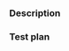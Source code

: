 ### Description

<!--
  Thank you for taking the time to submit this pull request.

  Please describe it in detail here:
  - What issue are you trying to solve?
  - How does this change address the issue?
  - If applicable, can you attach screenshots of before and after your
    change?
-->

<!--
  If this change addresses an existing issue, please provide a reference
  as in the example below.

Resolves #244.
-->

### Test plan

<!--
  Provide step-by-step instructions for how to:
  - Reproduce the issue that this change addresses or otherwise verify
    that your changes are working correctly.
  - Test any edge cases you can think of.

  If changes to the local checkout is required for testing your PR, e.g.
  bump `react-native` to a specific version, providing a diff your
  reviewers can apply will help a lot.
-->
